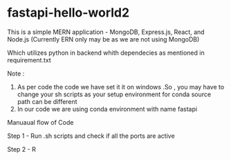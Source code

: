 # fastapi-hello-world2

This is a simple MERN application - MongoDB, Express.js, React, and Node.js (Currently ERN only may be as we are not using MongoDB)

Which utilizes python in backend whith dependecies as mentioned in requirement.txt

Note : 

1) As per code the code we have set it it on windows .So , you may have to change your sh scripts as your setup environment for conda source path can be different
2) In our code we are using conda environment with name fastapi

Manuaual flow of Code

Step 1 - Run .sh scripts and check if all the ports are active 

Step 2 - R
